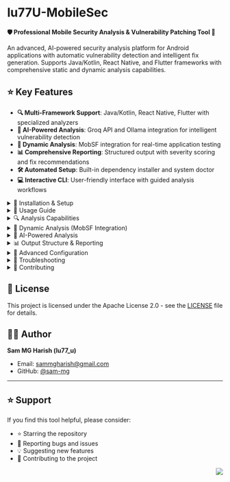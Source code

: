 # lu77U-MobileSec

**🛡️ Professional Mobile Security Analysis & Vulnerability Patching Tool 🔐**

An advanced, AI-powered security analysis platform for Android applications with automatic vulnerability detection and intelligent fix generation. Supports Java/Kotlin, React Native, and Flutter frameworks with comprehensive static and dynamic analysis capabilities.

## ⭐ Key Features

- **🔍 Multi-Framework Support**: Java/Kotlin, React Native, Flutter with specialized analyzers
- **🤖 AI-Powered Analysis**: Groq API and Ollama integration for intelligent vulnerability detection
- **🚀 Dynamic Analysis**: MobSF integration for real-time application testing
- **📊 Comprehensive Reporting**: Structured output with severity scoring and fix recommendations
- **🛠️ Automated Setup**: Built-in dependency installer and system doctor
- **💻 Interactive CLI**: User-friendly interface with guided analysis workflows

<details>
<summary>🔧 Installation & Setup</summary>

## Installation

### Automated Installation (Recommended)

The tool includes an automated dependency installer that handles all required tools:

```bash
# Install the package
pip install lu77U-MobileSec

# Run system doctor to install missing dependencies
lu77u-mobilesec doctor

# Start analyzing APKs
lu77u-mobilesec your-app.apk
```

### Manual Setup by Platform

**macOS**
```bash
# Using Homebrew
brew install jadx node openjdk apktool

# Install Python package
pip install lu77U-MobileSec
```

**Linux (Ubuntu/Debian)**
```bash
# Install system dependencies
sudo apt update
sudo apt install openjdk-11-jdk nodejs npm

# Download and install JADX
wget https://github.com/skylot/jadx/releases/latest/download/jadx-1.4.7.zip
unzip jadx-1.4.7.zip -d /opt/jadx
sudo ln -s /opt/jadx/bin/jadx /usr/local/bin/jadx

# Install Python package
pip install lu77U-MobileSec
```

**Windows**
```powershell
# Using Chocolatey
choco install openjdk nodejs

# Download JADX and APKTool from GitHub releases
# Add to PATH manually

# Install Python package
pip install lu77U-MobileSec
```

### Core Dependencies

- **Python 3.8+**: Main runtime environment
- **JADX**: Java/Kotlin decompiler for Android apps  
- **Java 11+**: Required for Android build tools
- **Node.js**: Required for React Native enhanced analysis
- **APKTool**: APK resource extraction and analysis

### Optional Dependencies

- **MobSF**: Dynamic analysis platform
- **Ollama**: Local LLM runtime for AI analysis
- **Android SDK Tools**: aapt for manifest parsing
- **Blutter**: Flutter Dart code recovery tool

### AI Configuration

**Groq API (Cloud)**
```bash
# Get API key from https://console.groq.com/
export GROQ_API_KEY="your-api-key-here"
```

**Ollama (Local)**
```bash
# Install Ollama
curl -fsSL https://ollama.ai/install.sh | sh

# Pull DeepSeek Coder model (automatically done by tool)
ollama pull deepseek-coder:6.7b
```

</details>

<details>
<summary>📖 Usage Guide</summary>

## Usage

### Basic Command Line Usage

```bash
# Basic analysis (auto-detect framework)
lu77u-mobilesec app.apk

# Force specific framework type
lu77u-mobilesec app.apk --type react-native

# Enable AI-powered vulnerability fixing
lu77u-mobilesec app.apk --fix

# Enable dynamic analysis (requires MobSF)
lu77u-mobilesec app.apk --dynamic

# Enhanced React Native analysis
lu77u-mobilesec app.apk --type react-native --enhanced-rn

# Check system dependencies
lu77u-mobilesec doctor

# Show help
lu77u-mobilesec --help
```

### Interactive Mode

Launch guided analysis with configuration options:

```bash
# Start interactive mode
lu77u-mobilesec
```

Interactive mode provides:
- **Framework Selection**: Choose analysis type manually
- **AI Configuration**: Select between Groq and Ollama
- **Dynamic Analysis Setup**: Configure MobSF integration  
- **Debug Mode**: Enable verbose logging
- **Sample APK Access**: Built-in test applications

### Complete CLI Reference

**Arguments:**
- `APK_FILE`: Path to Android APK file to analyze
- `doctor`: Run system dependency checker and installer

**Options:**
- `--type {java,kotlin,react-native,flutter}`: Force specific analysis type
- `--fix`: Enable vulnerability auto-fix prompt after analysis
- `--dynamic`: Enable dynamic analysis using MobSF API
- `--enhanced-rn`: Use enhanced React Native analysis with decompilation
- `--llm {groq,ollama}`: Choose AI model provider (default: ollama)
- `--debug, -d`: Enable debug mode with verbose output
- `--version, -v`: Show program version and exit
- `--help, -h`: Show help message and exit

**Advanced Examples:**
```bash
# Full analysis with all features
lu77u-mobilesec app.apk --fix --dynamic --debug

# React Native with enhanced decompilation
lu77u-mobilesec app.apk --type react-native --enhanced-rn --fix

# Use Groq AI for analysis
lu77u-mobilesec app.apk --llm groq --fix

# Flutter analysis with debug output
lu77u-mobilesec app.apk --type flutter --debug --fix
```

</details>

<details>
<summary>🔍 Analysis Capabilities</summary>

## Framework-Specific Analysis

### Java/Kotlin Analysis

**Decompilation & Extraction:**
- **JADX Integration**: Full source code reconstruction from APK
- **Manifest Analysis**: Permission and component inspection
- **Resource Extraction**: Assets, strings, configuration files
- **DEX Analysis**: Dalvik bytecode processing

**Security Scanning:**
- **Code Pattern Detection**: Custom vulnerability rules
- **API Usage Analysis**: Android framework and library calls
- **Component Security**: Activity, Service, BroadcastReceiver analysis
- **Permission Analysis**: Dangerous permission usage patterns

**AI Integration:**
- **Context-Aware Analysis**: Understanding of Android architecture
- **Vulnerability Categorization**: Automatic classification and severity scoring
- **Fix Generation**: AI-generated patches for detected issues

### React Native Analysis

**Standard Analysis:**
- **Bundle Extraction**: JavaScript bundle identification and extraction
- **Bridge Analysis**: Native module interaction patterns
- **Component Scanning**: React component security assessment
- **Storage Analysis**: AsyncStorage and secure storage patterns

**Enhanced Analysis (--enhanced-rn):**
- **Bundle Decompilation**: Converts minified bundles back to readable modules
- **Module-Level Analysis**: Individual React Native module examination
- **Advanced Pattern Detection**: Bridge vulnerabilities, injection flaws
- **react-native-decompiler Integration**: Automatic tool installation and usage

**Supported Bundle Types:**
- `index.android.bundle`
- `main.jsbundle`
- Custom bundle configurations
- Hermes bytecode bundles

### Flutter Analysis

**Blutter Integration:**
- **Dart Code Recovery**: Extract Dart source from Flutter APK
- **Snapshot Analysis**: Dart VM snapshot processing
- **Asset Extraction**: Flutter-specific resource analysis

**Security Patterns:**
- **Widget Security**: Flutter widget vulnerability patterns
- **Platform Channel Analysis**: Native bridge security assessment
- **Engine Integration**: Flutter engine security evaluation

</details>

<details>
<summary>🚀 Dynamic Analysis (MobSF Integration)</summary>

## MobSF Dynamic Analysis

### Setup Requirements

1. **Install MobSF Server:**
```bash
# Clone and setup MobSF
git clone https://github.com/MobSF/Mobile-Security-Framework-MobSF.git
cd Mobile-Security-Framework-MobSF
./setup.sh
```

2. **Start MobSF Server:**
```bash
# Start server (usually http://localhost:8000)
python manage.py runserver
```

3. **Get API Key:**
- Access MobSF web interface
- Navigate to API Key section
- Generate and copy API key

### Dynamic Analysis Workflow

```bash
# Run with dynamic analysis
lu77u-mobilesec app.apk --dynamic
```

**Analysis Process:**
1. **APK Upload**: Automatic upload to MobSF server
2. **Static Analysis**: MobSF performs initial static scan
3. **Dynamic Setup**: Configures testing environment
4. **Runtime Testing**: Monitors application behavior
5. **Report Generation**: Combines static and dynamic results

### Dynamic Analysis Features

**Real-time Monitoring:**
- **Network Traffic**: HTTP/HTTPS request monitoring
- **File System Access**: Runtime file operation tracking
- **Component Interaction**: Activity and service behavior
- **API Endpoint Discovery**: Automatic endpoint detection

**Security Testing:**
- **SSL/TLS Validation**: Certificate and encryption analysis
- **Authentication Testing**: Session management evaluation
- **Input Validation**: Runtime injection testing
- **Permission Usage**: Runtime permission analysis

**Integration Benefits:**
- **Combined Results**: Static + dynamic vulnerability correlation
- **Behavioral Context**: Understanding of application runtime behavior
- **Network Security**: Comprehensive communication analysis
- **False Positive Reduction**: Dynamic validation of static findings

</details>

<details>
<summary>🤖 AI-Powered Analysis</summary>

## AI Integration & Capabilities

### Groq API Integration

**Features:**
- **Cloud-based Processing**: High-performance LLM analysis
- **Real-time Analysis**: Fast vulnerability detection and fix generation
- **Latest Models**: Access to cutting-edge language models
- **Scalable**: Handles large codebases efficiently

**Setup:**
```bash
# Set API key
export GROQ_API_KEY="your-groq-api-key"

# Use Groq for analysis
lu77u-mobilesec app.apk --llm groq --fix
```

### Ollama Integration (Local LLM)

**Features:**
- **Privacy-focused**: All analysis runs locally
- **DeepSeek Coder Model**: Specialized for code analysis
- **Offline Operation**: No internet required after setup
- **Cost-effective**: No API usage fees

**Setup:**
```bash
# Ollama installation (automatic via tool)
# Model download (automatic on first use)

# Use Ollama (default)
lu77u-mobilesec app.apk --fix
```

### AI Analysis Capabilities

**Vulnerability Detection:**
- **Pattern Recognition**: Advanced code pattern analysis
- **Context Understanding**: Business logic comprehension
- **Semantic Analysis**: Meaning-based vulnerability detection
- **False Positive Filtering**: Intelligent result filtering

**Fix Generation:**
- **Automated Patching**: AI-generated code fixes
- **Context-aware Solutions**: Fixes that understand application architecture
- **Multiple Fix Options**: Alternative solutions for complex issues
- **Explanation Generation**: Detailed fix rationale and implementation

**Severity Assessment:**
- **CVSS Integration**: Standard vulnerability scoring
- **Context-based Scoring**: Application-specific risk assessment
- **Business Impact Analysis**: Understanding of security implications
- **Prioritization Guidance**: Risk-based fix ordering

</details>

<details>
<summary>📊 Output Structure & Reporting</summary>

## Analysis Results Organization

### Output Directory Structure

```
Works/
├── {apk_name}_{timestamp}/
│   ├── Dynamic Analysis/              # MobSF dynamic analysis results
│   │   ├── mobsf_report.json         # Complete MobSF analysis
│   │   ├── network_traffic.json      # Network monitoring data
│   │   └── runtime_analysis.json     # Behavioral analysis
│   ├── Files Processed for Working/   # Extracted and processed files
│   │   ├── decompiled/               # JADX/Blutter output
│   │   ├── resources/                # Extracted resources
│   │   └── manifest/                 # Manifest analysis
│   ├── Fixes Requested/              # AI-generated vulnerability fixes
│   │   ├── vulnerability_fixes.json  # Structured fix data
│   │   └── fix_code/                 # Generated code patches
│   ├── Prompts Given to AI/          # AI analysis prompts
│   │   └── analysis_prompts.txt      # Sent prompts for transparency
│   └── Response By AI/               # AI analysis responses
│       ├── vulnerability_analysis.json
│       └── detailed_responses.txt
```

### Report Types

**Vulnerability Summary:**
- High-level security assessment
- Risk categorization and scoring
- Executive summary of findings
- Remediation priority matrix

**Detailed Analysis:**
- File-by-file vulnerability breakdown
- Code snippets with vulnerability context
- Technical explanation of security issues
- Line-by-line analysis results

**Fix Recommendations:**
- AI-generated patch suggestions
- Implementation guidance
- Alternative solution approaches
- Testing recommendations

**Dynamic Results (if enabled):**
- Runtime behavior analysis
- Network traffic security assessment
- Component interaction patterns
- Real-time vulnerability validation

### File Formats

**JSON Format:**
- Structured data for integration
- Machine-readable vulnerability data
- API-friendly format for automation
- Standard vulnerability schema

**Human-readable Reports:**
- Clear vulnerability descriptions
- Step-by-step fix instructions
- Code examples and explanations
- Executive summaries

**Generated Code:**
- Ready-to-use patch files
- Commented fix implementations
- Alternative solution approaches
- Integration instructions

</details>

<details>
<summary>🔧 Advanced Configuration</summary>

## Framework-Specific Configuration

### React Native Enhanced Analysis

**Prerequisites:**
- Node.js (v14+) and npm
- Internet connection for tool installation

**Enhanced Features:**
```bash
# Enable enhanced analysis
lu77u-mobilesec app.apk --type react-native --enhanced-rn
```

**Capabilities:**
- **Bundle Decompilation**: Converts minified JavaScript to readable code
- **Module Resolution**: Individual React Native module analysis
- **Advanced Patterns**: Bridge vulnerability detection
- **Context Preservation**: Maintains function and component context

**Tool Integration:**
- **react-native-decompiler**: Automatic installation and usage
- **Bundle Processing**: Support for multiple bundle formats
- **Source Map Support**: When available, uses source maps for accuracy

### Flutter Analysis Configuration

**Blutter Integration:**
- **Automatic Setup**: Tool handles Blutter installation
- **Dart Recovery**: Extracts Dart source from compiled Flutter apps
- **Asset Processing**: Flutter-specific resource extraction

### Java/Kotlin Analysis Options

**JADX Configuration:**
- **Decompilation Options**: Optimized settings for security analysis
- **Resource Extraction**: Complete APK content extraction
- **Multi-threading**: Parallel processing for large APKs

### MobSF Configuration

**Server Setup:**
```bash
# Custom MobSF server URL
export MOBSF_URL="http://your-mobsf-server:8000"

# API key configuration
export MOBSF_API_KEY="your-api-key"
```

**Analysis Options:**
- **Static + Dynamic**: Combined analysis mode
- **Dynamic Only**: Runtime-focused testing
- **Custom Timeout**: Configurable analysis duration

</details>

<details>
<summary>🐛 Troubleshooting</summary>

## Common Issues & Solutions

### Installation Issues

**Problem: JADX not found**
```bash
# macOS
brew install jadx

# Linux - Download from releases
wget https://github.com/skylot/jadx/releases/latest/download/jadx-1.4.7.zip
unzip jadx-1.4.7.zip -d /opt/jadx
sudo ln -s /opt/jadx/bin/jadx /usr/local/bin/jadx

# Windows - Download and add to PATH
```

**Problem: Node.js required for React Native**
```bash
# macOS
brew install node

# Linux
sudo apt install nodejs npm

# Windows
choco install nodejs
```

**Problem: Java not found**
```bash
# Install OpenJDK 11+
brew install openjdk@11    # macOS
sudo apt install openjdk-11-jdk    # Linux
choco install openjdk    # Windows
```

### Analysis Issues

**Problem: APK parsing errors**
- Verify APK file integrity
- Check file permissions (readable)
- Use `--debug` flag for detailed error information
- Ensure APK is a valid Android application

**Problem: Decompilation failures**
- Large APKs may require more memory
- Corrupted APKs cannot be processed
- Some obfuscated APKs may have limited decompilation success
- Try different analysis types if auto-detection fails

**Problem: Framework detection issues**
- Use `--type` flag to force specific framework
- Check if APK contains expected framework files
- Some hybrid apps may need manual type specification

### MobSF Integration Issues

**Problem: MobSF connection fails**
- Verify MobSF server is running (`http://localhost:8000`)
- Check API key is correct
- Ensure network connectivity to MobSF server
- Verify MobSF version compatibility

**Problem: Dynamic analysis timeout**
- Increase timeout in MobSF settings
- Check device/emulator connectivity
- Ensure sufficient system resources

### AI Issues

**Problem: Groq API errors**
- Verify `GROQ_API_KEY` environment variable
- Check internet connectivity
- Ensure API quota is available
- Validate API key permissions

**Problem: Ollama not responding**
- Check if Ollama service is running: `ollama list`
- Verify DeepSeek Coder model: `ollama pull deepseek-coder:6.7b`
- Restart Ollama service: `ollama serve`
- Check system resources (RAM requirements)

**Problem: AI analysis slow**
- For Groq: Check internet speed and API limits
- For Ollama: Ensure sufficient RAM (8GB+ recommended)
- Use `--debug` to monitor analysis progress

### Performance Issues

**Problem: Long analysis times**
- Large APKs require more processing time
- Dynamic analysis adds significant time
- Enhanced React Native analysis is slower but more accurate
- Use selective analysis types for faster results

**Problem: Memory issues**
- Increase Java heap size for JADX
- Close other applications during analysis
- Use 64-bit Java installation
- Consider analyzing smaller APK subsets

### File Permission Issues

**Problem: Cannot write output files**
- Check write permissions in current directory
- Ensure sufficient disk space
- Verify user permissions for output location

</details>

<details>
<summary>🤝 Contributing</summary>

## Development & Contributions

### Development Setup

```bash
# Clone repository
git clone https://github.com/sam-mg/lu77U-MobileSec.git
cd lu77U-MobileSec

# Create virtual environment
python -m venv venv
source venv/bin/activate  # Linux/macOS
# or
venv\Scripts\activate  # Windows

# Install in development mode
pip install -e .

# Install development dependencies
pip install -e ".[dev]"

# Run tests
pytest

# Run linting
flake8 lu77u_mobilesec/
black lu77u_mobilesec/
mypy lu77u_mobilesec/
```

### Code Style & Standards

- **Black**: Code formatting (line length: 88)
- **Flake8**: Linting and style checking
- **MyPy**: Static type checking
- **Pytest**: Unit and integration testing

### Project Structure

```
lu77u_mobilesec/
├── ai/                    # AI provider integrations
│   ├── processors/        # AI analysis processors
│   └── providers/         # Groq, Ollama implementations
├── cli/                   # Command-line interface
├── constants/             # Framework definitions, patterns
├── core/                  # Core analysis engine
│   ├── analyzers/         # Framework-specific analyzers
│   └── detectors/         # Framework detection logic
├── system/                # System validation and setup
├── tools/                 # External tool integrations
│   ├── android_tools/     # Android SDK utilities
│   ├── decompilers/       # JADX, Blutter, RN decompiler
│   └── mobsf_scripts/     # MobSF API integration
└── utils/                 # Utility functions
    ├── config/            # Configuration management
    ├── file_system/       # File operations
    └── helpers/           # Helper functions
```

### Contributing Guidelines

1. **Fork the Repository**
   - Create personal fork on GitHub
   - Clone fork locally for development

2. **Create Feature Branch**
   ```bash
   git checkout -b feature/amazing-feature
   ```

3. **Make Changes**
   - Follow existing code style
   - Add tests for new functionality
   - Update documentation as needed

4. **Test Changes**
   ```bash
   # Run tests
   pytest

   # Run linting
   flake8 lu77u_mobilesec/
   black lu77u_mobilesec/ --check

   # Type checking
   mypy lu77u_mobilesec/
   ```

5. **Commit Changes**
   ```bash
   git add .
   git commit -m "Add amazing feature"
   ```

6. **Push to Branch**
   ```bash
   git push origin feature/amazing-feature
   ```

7. **Open Pull Request**
   - Provide clear description of changes
   - Reference any related issues
   - Ensure CI checks pass

### Areas for Contribution

**New Framework Support:**
- Xamarin applications
- Ionic/Cordova apps
- Unity mobile games
- Progressive Web Apps (PWA)

**Vulnerability Patterns:**
- Additional security detection rules
- Framework-specific vulnerability patterns
- OWASP Mobile Top 10 implementations
- Custom vulnerability definitions

**AI Integrations:**
- Additional LLM providers (OpenAI, Anthropic)
- Custom model fine-tuning
- Specialized security models
- Local model optimizations

**Tool Integrations:**
- Additional decompilers
- Static analysis tools
- Dynamic analysis platforms
- CI/CD pipeline integrations

**Documentation:**
- Tutorial content
- Video guides
- Translations
- Best practices guides

**Testing:**
- Expanded test coverage
- Performance benchmarks
- Integration test scenarios
- Sample APK creation

### Development Tips

- Use `--debug` flag extensively during development
- Test with various APK types and sizes
- Ensure cross-platform compatibility
- Add logging for debugging complex issues
- Follow existing error handling patterns

</details>

## 📄 License

This project is licensed under the Apache License 2.0 - see the [LICENSE](LICENSE) file for details.

## 👨‍💻 Author

**Sam MG Harish (lu77_u)**
- Email: sammgharish@gmail.com
- GitHub: [@sam-mg](https://github.com/sam-mg)

---

## ⭐ Support

If you find this tool helpful, please consider:
- ⭐ Starring the repository
- 🐛 Reporting bugs and issues
- 💡 Suggesting new features
- 🤝 Contributing to the project

<p align="right">
    <img src="https://wakatime.com/badge/user/f5bf5341-405c-480f-bd76-40a5c1a8ada9/project/f2697ac6-8530-46a0-ae2c-01eb4f730bdb.svg?style=for-the-badge"/>
</p>

